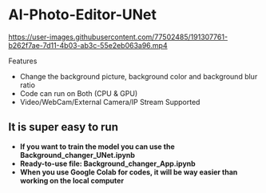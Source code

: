 # AI-Photo-Editor-UNet



https://user-images.githubusercontent.com/77502485/191307761-b262f7ae-7d11-4b03-ab3c-55e2eb063a96.mp4

Features
* Change the background picture, background color and background blur ratio
* Code can run on Both (CPU & GPU)
* Video/WebCam/External Camera/IP Stream Supported

## It is super easy to run
* **If you want to train the model you can use the Background_changer_UNet.ipynb**
* **Ready-to-use file: Background_changer_App.ipynb**
* **When you use Google Colab for codes, it will be way easier than working on the local computer**
